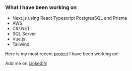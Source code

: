
### What I have been working on 
  - Next.js using React Typescript PostgresSQL and Prisma
  - AWS
  - C#/.NET
  - SQL Server
  - Vue.js
  - Tailwind

Here is my most recent [project](https://trade-tap.vercel.app/) I have been working on!

Add me on [LinkedIN](https://www.linkedin.com/in/colbyrryan/)


<!--
**colbyryan/colbyryan** is a ✨ _special_ ✨ repository because its `README.md` (this file) appears on your GitHub profile.

Here are some ideas to get you started:

- 🔭 I’m currently working on ...
- 🌱 I’m currently learning ...
- 👯 I’m looking to collaborate on ...
- 🤔 I’m looking for help with ...
- 💬 Ask me about ...
- 📫 How to reach me: ...
- 😄 Pronouns: ...
- ⚡ Fun fact: ...
-->
